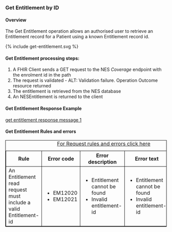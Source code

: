 
### Get Entitlement by ID

#### Overview

The Get Entitlement operation allows an authorised user to retrieve an Entitlement record for a Patient using a known Entitlement record id.

<div>
{% include get-entitlement.svg %}
</div>


####  Get Entitlement processing steps:

1. A FHIR Client sends a GET request  to the NES  *Coverage* endpoint with the enrolment id in the path
2. The request is validated - ALT: Validation failure. Operation Outcome resource returned
3. The entitlement is retrieved from the NES database
4. An  NESEntitlement is returned to the client


####  Get Entitlement Response Example 
[get entitlement response message 1 ](Coverage-EN667788899.json.html)


<h4>Get Entitlement Rules and errors</h4>
<table>
<style>
table, th, td {
  border: 1px solid black;
  border-collapse: collapse;
}
</style>
<caption><a href="general.html#request-rules-and-errors">For Request rules and errors click here</a></caption>
<tr><th>Rule</th>
<th>Error code</th>
<th>Error description</th>
<th>Error text</th>
<th>Http code</th></tr>

<tr>
<td>An Entitlement read request must include a valid Entitlement-id</td>
<td>
 <ul>
  <li>EM12020</li>
  <li>EM12021</li>
 </ul>
</td>
<td>
 <ul>
  <li>Entitlement cannot be found</li>
  <li>Invalid entitlement-id</li>
 </ul>
</td>
<td>
 <ul>
  <li>Entitlement cannot be found</li>
  <li>Invalid entitlement-id</li>
 </ul>
</td>
<td>
 <ul>
  <li>404 Not found</li>
  <li>400 Bad request</li>
 </ul>
 </td>
</tr>
</table>
